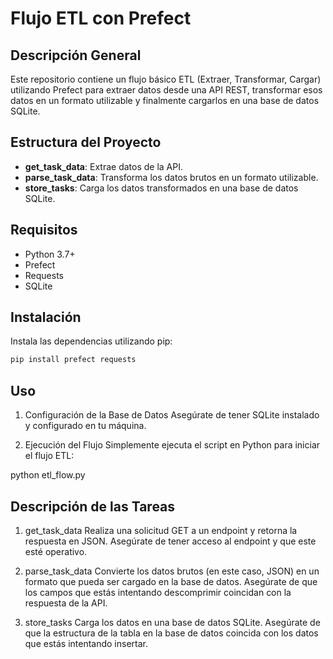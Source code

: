 # Flujo ETL con Prefect

## Descripción General
Este repositorio contiene un flujo básico ETL (Extraer, Transformar, Cargar) utilizando Prefect para extraer datos desde una API REST, transformar esos datos en un formato utilizable y finalmente cargarlos en una base de datos SQLite.

## Estructura del Proyecto
- **get_task_data**: Extrae datos de la API.
- **parse_task_data**: Transforma los datos brutos en un formato utilizable.
- **store_tasks**: Carga los datos transformados en una base de datos SQLite.

## Requisitos
- Python 3.7+
- Prefect
- Requests
- SQLite

## Instalación
Instala las dependencias utilizando pip:

```bash
pip install prefect requests
```

## Uso
1. Configuración de la Base de Datos
Asegúrate de tener SQLite instalado y configurado en tu máquina.

2. Ejecución del Flujo
Simplemente ejecuta el script en Python para iniciar el flujo ETL:

python etl_flow.py

## Descripción de las Tareas
1. get_task_data
Realiza una solicitud GET a un endpoint y retorna la respuesta en JSON. Asegúrate de tener acceso al endpoint y que este esté operativo.

2. parse_task_data
Convierte los datos brutos (en este caso, JSON) en un formato que pueda ser cargado en la base de datos. Asegúrate de que los campos que estás intentando descomprimir coincidan con la respuesta de la API.

3. store_tasks
Carga los datos en una base de datos SQLite. Asegúrate de que la estructura de la tabla en la base de datos coincida con los datos que estás intentando insertar.


